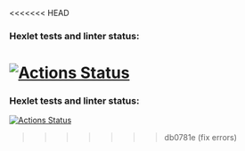 <<<<<<< HEAD
### Hexlet tests and linter status:
[![Actions Status](https://github.com/MrNovan/backend-project-4/actions/workflows/hexlet-check.yml/badge.svg)](https://github.com/MrNovan/backend-project-4/actions)
=======
### Hexlet tests and linter status:
[![Actions Status](https://github.com/MrNovan/backend-project-4/workflows/hexlet-check/badge.svg)](https://github.com/MrNovan/backend-project-4/actions)
>>>>>>> db0781e (fix errors)
